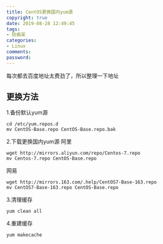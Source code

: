 ```yaml
---
title: CentOS更换国内yum源
copyright: true
date: 2019-08-28 12:49:45
tags:
- 防痴呆
categories:
- Linux
comments:
password:
---
```


每次都去百度地址太费劲了，所以整理一下地址
## 更换方法
1.备份默认yum源
```
cd /etc/yum.repos.d
mv CentOS-Base.repo CentOS-Base.repo.bak
```
2.下载更换国内yum源
阿里
```
wget http://mirrors.aliyun.com/repo/Centos-7.repo
mv Centos-7.repo CentOS-Base.repo
```
网易
```
wget http://mirrors.163.com/.help/CentOS7-Base-163.repo
mv CentOS7-Base-163.repo CentOS-Base.repo
```
3.清理缓存
```
yum clean all
```
4.重建缓存
```
yum makecache
```

